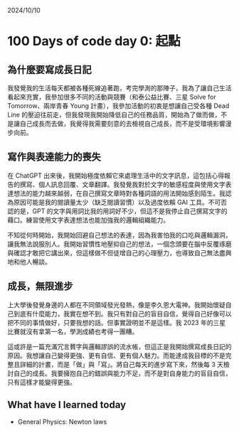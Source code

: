 2024/10/10
# 100 Days of code day 0: 起點

## 為什麼要寫成長日記
我發覺我的生活每天都被各種死線追著跑，考完學測的那陣子，我為了讓自己生活看起來充實，我參加很多不同的活動與競賽（和泰公益比賽、三星 Solve for Tomorrow、兩岸青春 Young 計畫），我參加活動的初衷是想讓自己受各種 Dead Line 的壓迫往前走，但我發現我開始降低自己的任務品質，開始為了做而做，不是讓自己成長而去做，我覺得我需要刻意的去檢視自己成長，而不是受環境影響漫步向前。

## 寫作與表達能力的喪失
在 ChatGPT 出來後，我開始極度依賴它來處理生活中的文字訊息，這包括心得報告的撰寫、個人訊息回覆、文章翻譯。我發覺我對於文字的敏感程度與使用文字表達想法的能力越來越弱，在自己撰寫文章時對各種詞語的用法開始感到陌生。我認為原因可能是我的閱讀量太少（缺乏閱讀習慣）以及過度依賴 GAI 工具。不可否認的是，GPT 的文字與用詞比我的用詞好不少，但這不是我停止自己撰寫文字的藉口。練習使用文字表達想法也能加強我的邏輯組織能力。

不知從何時開始，我開始回避自己想法的表達，因為我害怕我的口吃與邏輯漏洞，讓我無法說服別人。我開始習慣性地壓抑自己的想法，一個念頭要在腦中反覆琢磨與確認才敢把它講出來，但這樣做不但徒增自己的心理壓力，也導致自己無法盡興地和他人暢談。

## 成長，無限進步
上大學後發覺身邊的人都在不同領域發光發熱，像是李久恩大電神。我開始懷疑自己到底有什麼能力，我實在想不到。我只有對自己的盲目自信，覺得自己好像可以把不同的事情做好，只要我想的話。但事實證明並不是這樣。我 2023 年的三星比賽就沒有拿第一名，學測成績也考得一團糟。

這或許是一篇充滿冗言贅字與邏輯謬誤的流水帳，但這正是我開始撰寫成長日記的原因。我想讓自己變得更強、更有自信、更有個人魅力。而能達成我目標的不是完整且詳細的計畫，而是「做」與「寫」。將自己每天的進步寫下來，然後每 3 天檢討自己的成長。我要擁抱自己的錯誤與能力不足，而不是對自身能力的盲目自信，只有這樣才能變得更強。

## What have I learned today
- General Physics: Newton laws